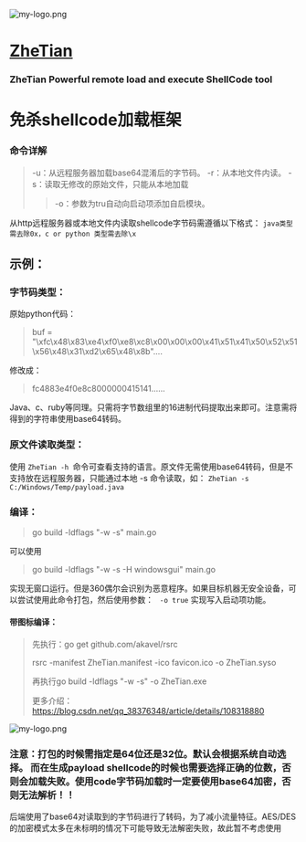 ![my-logo.png](https://raw.githubusercontent.com/yqcs/ZheTian/master/images/logo.png "my-logo")

# [ZheTian](https://github.com/yqcs/ZheTian/)

### ZheTian Powerful remote load and execute ShellCode tool

# 免杀shellcode加载框架

### 命令详解

> -u：从远程服务器加载base64混淆后的字节码。
> -r：从本地文件内读。
> -s：读取无修改的原始文件，只能从本地加载
> > -o：参数为tru自动向启动项添加自启模块。

从http远程服务器或本地文件内读取shellcode字节码需遵循以下格式：
` java类型需去除0x，c or python 类型需去除\x `

## 示例：

### 字节码类型：

原始python代码：
> buf = "\xfc\x48\x83\xe4\xf0\xe8\xc8\x00\x00\x00\x41\x51\x41\x50\x52\x51\x56\x48\x31\xd2\x65\x48\x8b"....

修改成：
> fc4883e4f0e8c8000000415141......
>
Java、c、ruby等同理。只需将字节数组里的16进制代码提取出来即可。注意需将得到的字符串使用base64转码。

### 原文件读取类型：

使用 `ZheTian -h `命令可查看支持的语言。原文件无需使用base64转码，但是不支持放在远程服务器，只能通过本地 -s 命令读取，如： `ZheTian -s C:/Windows/Temp/payload.java`

### 编译：

> go build -ldflags "-w -s"  main.go

可以使用
> go build -ldflags "-w -s -H windowsgui" main.go

实现无窗口运行。但是360偶尔会识别为恶意程序。如果目标机器无安全设备，可以尝试使用此命令打包，然后使用参数： ` -o true` 实现写入启动项功能。

#### 带图标编译：

> 先执行：go get github.com/akavel/rsrc
>
> rsrc -manifest ZheTian.manifest -ico favicon.ico -o ZheTian.syso
>
>再执行go build -ldflags "-w -s" -o ZheTian.exe
>
> 更多介绍：https://blog.csdn.net/qq_38376348/article/details/108318880
>
![my-logo.png](https://raw.githubusercontent.com/yqcs/ZheTian/master/images/1.png "my-logo")

### 注意：打包的时候需指定是64位还是32位。默认会根据系统自动选择。 而在生成payload shellcode的时候也需要选择正确的位数，否则会加载失败。使用code字节码加载时一定要使用base64加密，否则无法解析！！

后端使用了base64对读取到的字节码进行了转码，为了减小流量特征。AES/DES的加密模式太多在未标明的情况下可能导致无法解密失败，故此暂不考虑使用

